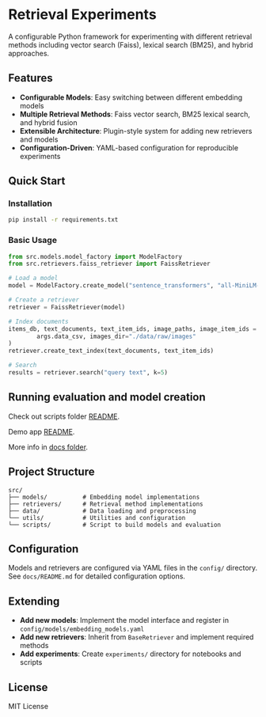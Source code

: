 # Retrieval Experiments

A configurable Python framework for experimenting with different retrieval methods including vector search (Faiss), lexical search (BM25), and hybrid approaches.

## Features

- **Configurable Models**: Easy switching between different embedding models
- **Multiple Retrieval Methods**: Faiss vector search, BM25 lexical search, and hybrid fusion
- **Extensible Architecture**: Plugin-style system for adding new retrievers and models
- **Configuration-Driven**: YAML-based configuration for reproducible experiments

## Quick Start

### Installation

```bash
pip install -r requirements.txt
```

### Basic Usage

```python
from src.models.model_factory import ModelFactory
from src.retrievers.faiss_retriever import FaissRetriever

# Load a model
model = ModelFactory.create_model("sentence_transformers", "all-MiniLM-L6-v2")

# Create a retriever
retriever = FaissRetriever(model)

# Index documents
items_db, text_documents, text_item_ids, image_paths, image_item_ids = EcommerceDataLoader.load_from_csv(
        args.data_csv, images_dir="./data/raw/images"
)
retriever.create_text_index(text_documents, text_item_ids)

# Search
results = retriever.search("query text", k=5)
```

## Running evaluation and model creation

Check out scripts folder [README](./scripts/README.md).

Demo app [README](./docs/README_streamlit.md).

More info in [docs folder](./docs/).

## Project Structure

```
src/
├── models/          # Embedding model implementations
├── retrievers/      # Retrieval method implementations
├── data/            # Data loading and preprocessing
└── utils/           # Utilities and configuration
└── scripts/         # Script to build models and evaluation
```

## Configuration

Models and retrievers are configured via YAML files in the `config/` directory. See `docs/README.md` for detailed configuration options.

## Extending

- **Add new models**: Implement the model interface and register in `config/models/embedding_models.yaml`
- **Add new retrievers**: Inherit from `BaseRetriever` and implement required methods
- **Add experiments**: Create `experiments/` directory for notebooks and scripts

## License

MIT License
